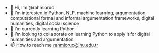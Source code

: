 - 👋 Hi, I’m @rahmioruc
- 👀 I’m interested in Python, NLP, machine learning, argumentation, 
computational formal and informal argumentation frameworks, digital humanities, digital social science
- 🌱 I’m currently learning Python
- 💞️ I’m looking to collaborate on learning Python to apply it for digital humanities and argumentation
- 📫 How to reach me rahmioruc@ihu.edu.tr 

<!---
rahmioruc/rahmioruc is a ✨ special ✨ repository because its `README.md` (this file) appears on your GitHub profile.
You can click the Preview link to take a look at your changes.
--->
